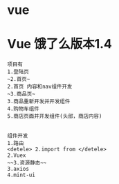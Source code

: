 # vue

<h1>Vue 饿了么版本1.4</h1>

	项目有
	1.登陆页
	~2.首页~
	2.首页 内容和nav组件开发
	~3.商品页~
	3.商品重新开发并开发组件
	4.购物车组件
	5.商店页面并开发组件(头部，商店内容)


	组件开发
	1.路由
	<detele> 2.import from </detele>
	2.Vuex
	~~3.资源静态~~
	3.axios
	4.mint-ui


